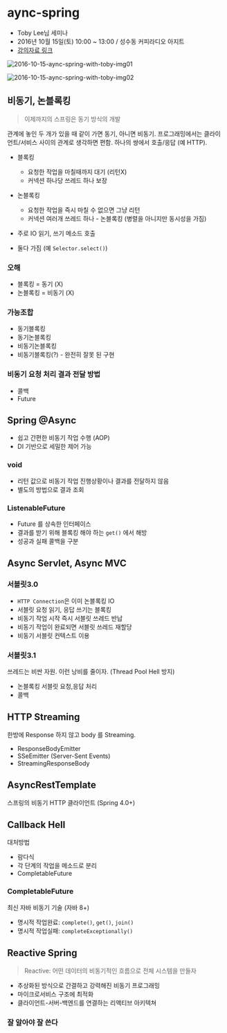# aync-spring

- Toby Lee님 세미나
- 2016년 10월 15일(토) 10:00 ~ 13:00 / 성수동 커피라디오 아지트
- [강의자료 링크]()


![2016-10-15-aync-spring-with-toby-img01](images/2016-10-15-aync-spring-with-toby-img01.jpg)

 ![2016-10-15-aync-spring-with-toby-img02](images/2016-10-15-aync-spring-with-toby-img02.jpg)



## 비동기, 논블록킹

> 이제까지의 스프링은 동기 방식의 개발

관계에 놓인 두 개가 있을 때 같이 가면 동기, 아니면 비동기. 프로그래밍에서는 클라이언트/서비스 사이의 관계로 생각하면 편함. 하나의 쌍에서 호출/응답 (예 HTTP).

- 블록킹
  - 요청한 작업을 마칠때까지 대기 (리턴X)
  - 커넥션 하나당 쓰레드 하나 보장
- 논블록킹
  - 요청한 작업을 즉시 마칠 수 없으면 그냥 리턴
  - 커넥션 여러개 쓰레드 하나 - 논블록킹 (병렬을 아니지만 동시성을 가짐)
- 주로 IO 읽기, 쓰기 메소드 호출


- 둘다 가짐 (예 `Selector.select()`)



### 오해

- 블록킹 = 동기 (X)
- 논블록킹 = 비동기 (X)



### 가능조합

- 동기블록킹
- 동기논블록킹
- 비동기논블록킹
- 비동기블록킹(?) - 완전히 잘못 된 구현



### 비동기 요청 처리 결과 전달 방법

- 콜백
- Future<V>





## Spring @Async

- 쉽고 간편한 비동기 작업 수행 (AOP)
- DI 기반으로 세밀한 제어 가능




### void

- 리턴 값으로 비동기 작업 진행상황이나 결과를 전달하지 않음
- 별도의 방법으로 결과 조회




### ListenableFuture

- Future<V> 를 상속한 인터페이스
- 결과를 받기 위해 블록킹 해야 하는 `get()` 에서 해방
- 성공과 실패 콜백을 구분




## Async Servlet, Async MVC

### 서블릿3.0

- `HTTP Connection`은 이미 논블록킹 IO
- 서블릿 요청 읽기, 응답 쓰기는 블록킹
- 비동기 작업 시작 즉시 서블릿 쓰레드 반납
- 비동기 작업이 완료되면 서블릿 쓰레드 재할당
- 비동기 서블릿 컨텍스트 이용

### 서블릿3.1

쓰레드는 비싼 자원. 이런 낭비를 줄이자. (Thread Pool Hell 방지)

- 논블록킹 서블릿 요청,응답 처리
- 콜백




## HTTP Streaming

한방에 Response 하지 않고 body 를 Streaming.

- ResponseBodyEmitter
- SSeEmitter (Server-Sent Events)
- StreamingResponseBody




## AsyncRestTemplate

스프링의 비동기 HTTP 클라이언트 (Spring 4.0+)



## Callback Hell

대처방법

- 람다식
- 각 단계의 작업을 메소드로 분리
- CompletableFuture




### CompletableFuture

최신 자바 비동기 기술 (자바 8+)

- 명시적 작업완료: `complete()`,  `get()`, `join()`
- 명시적 작업실패: `completeExceptionally()`




## Reactive Spring

> Reactive: 어떤 데이터의 비동기적인 흐름으로 전체 시스템을 만들자



- 추상화된 방식으로 간결하고 강력해진 비동기 프로그래밍
- 마이크로서비스 구조에 최적화
- 클라이언트-서버-백엔드를 연결하는 리액티브 아키텍쳐




### 잘 알아야 잘 쓴다